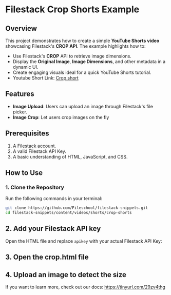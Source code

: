 # Filestack Crop Shorts Example

## Overview

This project demonstrates how to create a simple **YouTube Shorts video** showcasing Filestack's **CROP API**. The example highlights how to:

- Use Filestack's **CROP** API to retrieve image dimensions.
- Display the **Original Image**, **Image Dimensions**, and other metadata in a dynamic UI.
- Create engaging visuals ideal for a quick YouTube Shorts tutorial.
- Youtube Short Link: [Crop short](https://www.youtube.com/shorts/S_BN6lZZ0l4)

## Features

- **Image Upload**: Users can upload an image through Filestack's file picker.
- **Image Crop**: Let users crop images on the fly

## Prerequisites

1. A Filestack account.
2. A valid Filestack API Key.
3. A basic understanding of HTML, JavaScript, and CSS.

## How to Use

### 1. Clone the Repository

Run the following commands in your terminal:

```bash
git clone https://github.com/Fileschool/filestack-snippets.git
cd filestack-snippets/content/videos/shorts/crop-shorts
```

## 2. Add your Filestack API key

Open the HTML file and replace `apikey` with your actual Filestack API Key:

## 3. Open the crop.html file

## 4. Upload an image to detect the size

If you want to learn more, check out our docs: https://tinyurl.com/29zv4thg
